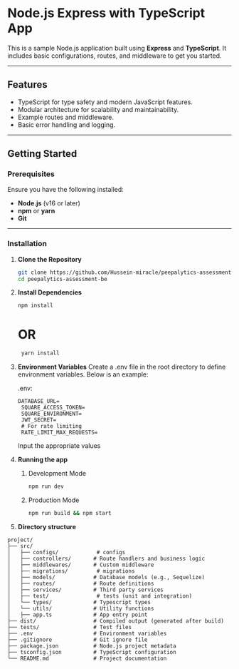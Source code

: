 # **Node.js Express with TypeScript App**

This is a sample Node.js application built using **Express** and **TypeScript**. It includes basic configurations, routes, and middleware to get you started.

---

## **Features**

- TypeScript for type safety and modern JavaScript features.
- Modular architecture for scalability and maintainability.
- Example routes and middleware.
- Basic error handling and logging.

---

## **Getting Started**

### **Prerequisites**

Ensure you have the following installed:

- **Node.js** (v16 or later)
- **npm** or **yarn**
- **Git**

---

### **Installation**

1.  **Clone the Repository**

    ```bash
    git clone https://github.com/Hussein-miracle/peepalytics-assessment-be.git
    cd peepalytics-assessment-be

    ```

2.  **Install Dependencies**

    ```bash
    npm install
    ```

    # OR

    ```bash
     yarn install
    ```

3.  **Environment Variables**
    Create a .env file in the root directory to define environment variables. Below is an example:

    .env:

    ```plaintext
    DATABASE_URL=
     SQUARE_ACCESS_TOKEN=
     SQUARE_ENVIRONMENT=
     JWT_SECRET=
     # For rate limiting
     RATE_LIMIT_MAX_REQUESTS=
    ```

    Input the appropriate values

4.  **Running the app**

    1.  Development Mode
        ```bash
        npm run dev
        ```
    2.  Production Mode
        ```bash
        npm run build && npm start
        ```

5.  **Directory structure**

```
project/
├── src/
│   ├── configs/            # configs
│   ├── controllers/       # Route handlers and business logic
│   ├── middlewares/       # Custom middleware
│   ├── migrations/         # migrations
│   ├── models/            # Database models (e.g., Sequelize)
│   ├── routes/            # Route definitions
│   ├── services/          # Third party services 
│   ├── test/               # tests (unit and integration)
│   └── types/             # Typescript types
│   └── utils/             # Utility functions
│   ├── app.ts             # App entry point
├── dist/                  # Compiled output (generated after build)
├── tests/                 # Test files
├── .env                   # Environment variables
├── .gitignore             # Git ignore file
├── package.json           # Node.js project metadata
├── tsconfig.json          # TypeScript configuration
└── README.md              # Project documentation
```
